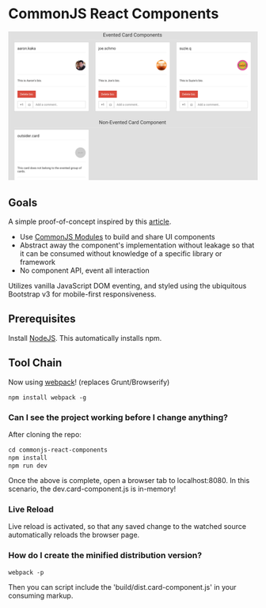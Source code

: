 # CommonJS React Components

![Image](screenshot.png?raw=true "screenshot")

## Goals

A simple proof-of-concept inspired by this [article](http://simonsmith.io/writing-react-components-as-commonjs-modules/).

- Use [CommonJS Modules](https://www.safaribooksonline.com/library/view/learning-javascript-design/9781449334840/ch11s03.html) to build and share UI components
- Abstract away the component's implementation without leakage so that it can be consumed without knowledge of a 
specific library or framework
- No component API, event all interaction

Utilizes vanilla JavaScript DOM eventing, and styled using the ubiquitous Bootstrap v3 for mobile-first responsiveness.

## Prerequisites

Install [NodeJS](http://nodejs.org/download/). This automatically installs npm.

## Tool Chain

Now using [webpack](http://christianalfoni.github.io/javascript/2014/12/13/did-you-know-webpack-and-react-is-awesome.html)!
(replaces Grunt/Browserify)

    npm install webpack -g 

### Can I see the project working before I change anything?

After cloning the repo:

    cd commonjs-react-components
    npm install
    npm run dev

Once the above is complete, open a browser tab to localhost:8080. In this scenario, the dev.card-component.js is in-memory!

### Live Reload

Live reload is activated, so that any saved change to the watched source automatically reloads the browser page.

### How do I create the minified distribution version?

    webpack -p
    
Then you can script include the 'build/dist.card-component.js' in your consuming markup.